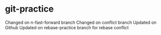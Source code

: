 # git-practice
Changed on n-fast-forward branch
Changed on conflict branch
Updated on Github
Updated on rebase-practice branch for rebase conflict

